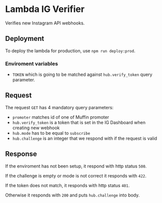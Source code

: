 # Lambda IG Verifier
Verifies new Instagram API webhooks.

## Deployment
To deploy the lambda for production, use `npm run deploy:prod`.

### Enviroment variables
- `TOKEN` which is going to be matched against `hub.verify_token` query parameter.

## Request
The request `GET` has 4 mandatory query parameters:

- `promoter` matches id of one of Muffin promoter
- `hub.verify_token` is a token that is set in the IG Dashboard when creating
new webhook
- `hub.mode` has to be equal to `subscribe`
- `hub.challenge` is an integer that we respond with if the request is valid

## Response
If the enviroment has not been setup, it respond with http status `500`.

If the challenge is empty or mode is not correct it responds with `422`.

If the token does not match, it responds with http status `401`.

Otherwise it responds with `200` and puts `hub.challenge` into body.
